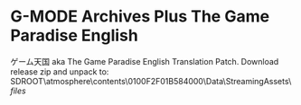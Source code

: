# G-MODE Archives Plus The Game Paradise English

ゲーム天国 aka The Game Paradise English Translation Patch. Download release zip and unpack to: SDROOT\atmosphere\contents\0100F2F01B584000\Data\StreamingAssets\ *files*
